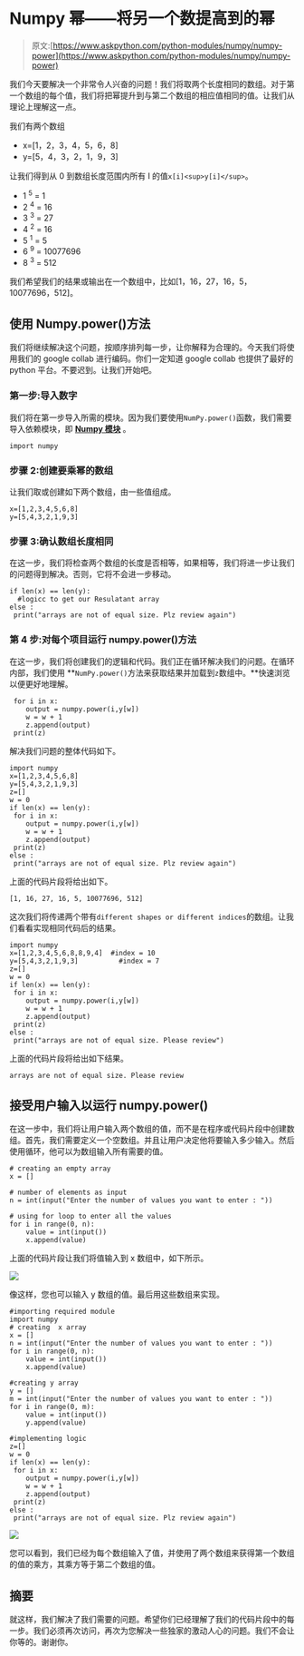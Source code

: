 # Numpy 幂——将另一个数提高到的幂

> 原文:[https://www.askpython.com/python-modules/numpy/numpy-power](https://www.askpython.com/python-modules/numpy/numpy-power)

我们今天要解决一个非常令人兴奋的问题！我们将取两个长度相同的数组。对于第一个数组的每个值，我们将把幂提升到与第二个数组的相应值相同的值。让我们从理论上理解这一点。

我们有两个数组

*   x=[1，2，3，4，5，6，8]
*   y=[5，4，3，2，1，9，3]

让我们得到从 0 到数组长度范围内所有 I 的值`x[i]<sup>y[i]</sup>`。

*   1 <sup>5</sup> = 1
*   2 <sup>4</sup> = 16
*   3 <sup>3</sup> = 27
*   4 <sup>2</sup> = 16
*   5 <sup>1</sup> = 5
*   6 <sup>9</sup> = 10077696
*   8 <sup>3</sup> = 512

我们希望我们的结果或输出在一个数组中，比如[1，16，27，16，5，10077696，512]。

## 使用 Numpy.power()方法

我们将继续解决这个问题，按顺序排列每一步，让你解释为合理的。今天我们将使用我们的 google collab 进行编码。你们一定知道 google collab 也提供了最好的 python 平台。不要迟到。让我们开始吧。

### 第一步:导入数字

我们将在第一步导入所需的模块。因为我们要使用`NumPy.power()`函数，我们需要导入依赖模块，即 [**Numpy 模块**](https://www.askpython.com/python-modules/numpy/python-numpy-module) 。

```
import numpy

```

### 步骤 2:创建要乘幂的数组

让我们取或创建如下两个数组，由一些值组成。

```
x=[1,2,3,4,5,6,8]
y=[5,4,3,2,1,9,3]

```

### 步骤 3:确认数组长度相同

在这一步，我们将检查两个数组的长度是否相等，如果相等，我们将进一步让我们的问题得到解决。否则，它将不会进一步移动。

```
if len(x) == len(y):
  #logicc to get our Resulatant array
else :
 print("arrays are not of equal size. Plz review again")

```

### 第 4 步:对每个项目运行 numpy.power()方法

在这一步，我们将创建我们的逻辑和代码。我们正在循环解决我们的问题。在循环内部，我们使用 **`NumPy.power()`方法来获取结果并加载到`z`数组中。**快速浏览以便更好地理解。

```
 for i in x:
    output = numpy.power(i,y[w])
    w = w + 1
    z.append(output)
 print(z)  

```

解决我们问题的整体代码如下。

```
import numpy
x=[1,2,3,4,5,6,8]
y=[5,4,3,2,1,9,3]
z=[]
w = 0
if len(x) == len(y):
 for i in x:
    output = numpy.power(i,y[w])
    w = w + 1
    z.append(output)
 print(z)  
else :
 print("arrays are not of equal size. Plz review again")

```

上面的代码片段将给出如下。

```
[1, 16, 27, 16, 5, 10077696, 512]

```

这次我们将传递两个带有`different shapes or different indices`的数组。让我们看看实现相同代码后的结果。

```
import numpy
x=[1,2,3,4,5,6,8,8,9,4]  #index = 10
y=[5,4,3,2,1,9,3]          #index = 7
z=[]
w = 0
if len(x) == len(y):
 for i in x:
    output = numpy.power(i,y[w])
    w = w + 1
    z.append(output)
 print(z)  
else :
 print("arrays are not of equal size. Please review")

```

上面的代码片段将给出如下结果。

```
arrays are not of equal size. Please review

```

## 接受用户输入以运行 numpy.power()

在这一步中，我们将让用户输入两个数组的值，而不是在程序或代码片段中创建数组。首先，我们需要定义一个空数组。并且让用户决定他将要输入多少输入。然后使用循环，他可以为数组输入所有需要的值。

```
# creating an empty array
x = []

# number of elements as input
n = int(input("Enter the number of values you want to enter : "))

# using for loop to enter all the values
for i in range(0, n):
    value = int(input())
    x.append(value) 

```

上面的代码片段让我们将值输入到 x 数组中，如下所示。

![](../Images/91a0573c9deb4309d1d1dc57728e04fd.png)

像这样，您也可以输入 y 数组的值。最后用这些数组来实现。

```
#importing required module
import numpy
# creating  x array
x = []
n = int(input("Enter the number of values you want to enter : "))
for i in range(0, n):
    value = int(input())
    x.append(value) 

#creating y array
y = []
m = int(input("Enter the number of values you want to enter : "))
for i in range(0, m):
    value = int(input())
    y.append(value) 

#implementing logic
z=[]
w = 0
if len(x) == len(y):
 for i in x:
    output = numpy.power(i,y[w])
    w = w + 1
    z.append(output)
 print(z)  
else :
 print("arrays are not of equal size. Plz review again")

```

![](../Images/04d4e33ec3ed21e7d55a2c5c7bf07672.png)

您可以看到，我们已经为每个数组输入了值，并使用了两个数组来获得第一个数组的值的乘方，其乘方等于第二个数组的值。

## 摘要

就这样，我们解决了我们需要的问题。希望你们已经理解了我们的代码片段中的每一步。我们必须再次访问，再次为您解决一些独家的激动人心的问题。我们不会让你等的。谢谢你。
